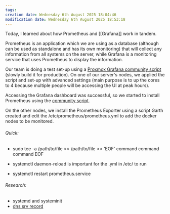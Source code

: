 ```yaml
---
tags: 
creation date: Wednesday 6th August 2025 18:04:46
modification date: Wednesday 6th August 2025 18:53:18
---
```

Today, I learned about how Prometheus and [[Grafana]] work in tandem. 

Prometheus is an application which we are using as a database (although can be used as standalone and has its own monitoring) that will collect any information from all systems on the server, while Grafana is a monitoring service that uses Prometheus to display the information. 

Our team is doing a test set-up using a [Proxmox Grafana community script](https://community-scripts.github.io/ProxmoxVE/scripts?id=grafana) (slowly build it for production). On one of our server's nodes, we applied the script and set-up with advanced settings (main purpose is to up the cores to 4 because multiple people will be accessing the UI at peak hours).

Accessing the Grafana dashboard was successful, so we started to install Prometheus using the [community script](https://community-scripts.github.io/ProxmoxVE/scripts?id=prometheus). 

On the other nodes, we install the Prometheus Exporter using a script Garth created and edit the /etc/prometheus/prometheus.yml to add the docker nodes to be monitored.

###### Quick:
- sudo tee -a /path/to/file >> /path/to/file << 'EOF'
	command
	command
	command
	EOF

- systemctl daemon-reload is important for the .yml in /etc/ to run
- systemctl restart prometheus.service

###### Research:
- systemd and systeminit
- [dns srv record](https://www.cloudflare.com/learning/dns/dns-records/dns-srv-record/)